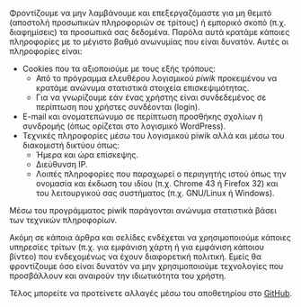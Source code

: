 Φροντίζουμε να μην λαμβάνουμε και επεξεργαζόμαστε για μη θεμιτό (αποστολή προσωπικών πληροφοριών σε τρίτους) ή εμπορικό σκοπό (π.χ. διαφημίσεις) τα προσωπικά σας δεδομένα. Παρόλα αυτά κρατάμε κάποιες πληροφορίες με το μέγιστο βαθμό ανωνυμίας που είναι δυνατόν. Αυτές οι πληροφορίες είναι:

* Cookies που τα αξιοποιούμε με τους εξής τρόπους:
    * Από τo πρόγραμμα ελευθέρου λογισμικού *piwik* προκειμένου να κρατάμε ανώνυμα στατιστικά στοιχεία επισκεψιμότητας.
    * Για να γνωρίζουμε εάν ένας χρήστης είναι συνδεδεμένος σε περίπτωση που χρήστες συνδέονται (login).
* E-mail και ονοματεπώνυμο σε περίπτωση προσθήκης σχολίων ή συνδρομής (όπως ορίζεται στο λογισμικό WordPress).
* Τεχνικές πληροφορίες μέσω του λογισμικού piwik αλλά και μέσω του διακομιστή δικτύου όπως:
   * Ήμερα και ώρα επίσκεψης.
   * Διεύθυνση IP.
   * Λοιπές πληροφορίες που παραχωρεί ο περιηγητής ιστού όπως την ονομασία και έκδωση του ιδίου (π.χ. Chrome 43 ή Firefox 32) και του λειτουργικού σας συστήματος (π.χ. GNU/Linux ή Windows).

Mέσω του προγράμματος piwik παράγονται ανώνυμα στατιστικά βάσει των τεχνικών πληροφορίων.

Ακόμη σε κάποια άρθρα και σελίδες ενδέχεται να χρησιμοποιούμε κάποιες υπηρεσίες τρίτων (π.χ. για εμφάνιση χάρτη ή για εμφάνιση κάποιου βίντεο) που ενδεχομένως να έχουν διαφορετική πολιτική. Εμείς θα φροντίζουμε όσο είναι δυνατόν να μην χρησιμοποιούμε τεχνολογίες που προσβάλλουν και αναιρούν την ιδιωτικότητα του χρήστη.

Τέλος μπορείτε να προτείνετε αλλαγές μέσω του αποθετηρίου στο [GitHub](https://ellak.org/wp-admin/post.php?post=20&action=edit).

